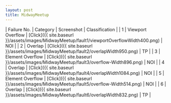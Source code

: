 ```yaml
---
layout: post
title: MidwayMeetup
---
```

| Failure No. | Category | Screenshot | Classification |
| 1 | Viewport Overflow | [Click]({{ site.baseurl }}/assets/images/MidwayMeetup/fault1/viewportOverflowWidth400.png) | NOI |
| 2 | Overlap | [Click]({{ site.baseurl }}/assets/images/MidwayMeetup/fault2/overlapWidth950.png) | TP |
| 3 | Element Overflow | [Click]({{ site.baseurl }}/assets/images/MidwayMeetup/fault3/overflow-Width896.png) | NOI |
| 4 | Overlap | [Click]({{ site.baseurl }}/assets/images/MidwayMeetup/fault4/overlapWidth1084.png) | NOI |
| 5 | Element Overflow | [Click]({{ site.baseurl }}/assets/images/MidwayMeetup/fault5/overflow-Width514.png) | NOI |
| 6 | Overlap | [Click]({{ site.baseurl }}/assets/images/MidwayMeetup/fault6/overlapWidth832.png) | TP |
